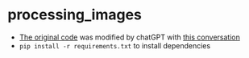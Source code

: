 # processing_images
- [The original code](https://www.codevace.com/py-opencv-calchist/) was modified by chatGPT with [this conversation](https://chatgpt.com/share/673317b1-ab90-8013-b8d6-dc3beecfba1b)
- `pip install -r requirements.txt` to install dependencies